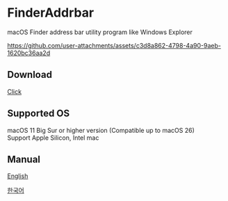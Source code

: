 # FinderAddrbar
macOS Finder address bar utility program like Windows Explorer

https://github.com/user-attachments/assets/c3d8a862-4798-4a90-9aeb-1620bc36aa2d

## Download
[Click](https://github.com)

## Supported OS
macOS 11 Big Sur or higher version (Compatible up to macOS 26)\
Support Apple Silicon, Intel mac

## Manual
[English](https://github.com/bho3538/finderaddrbar_mac/blob/master/manual_en.md)

[한국어](https://github.com/bho3538/finderaddrbar_mac/blob/master/manual_ko.md)
